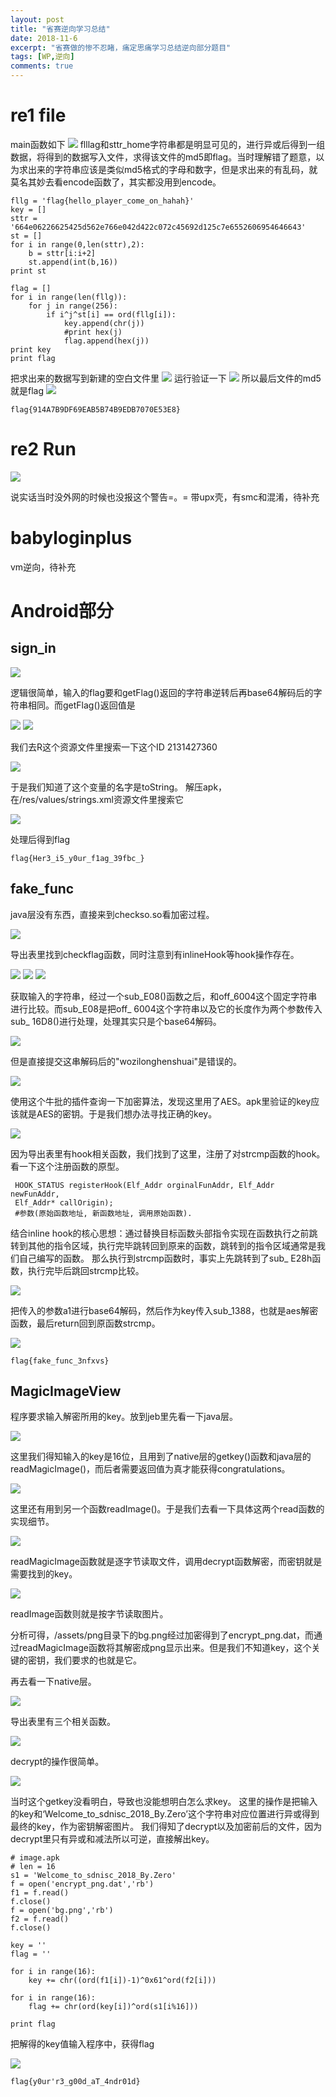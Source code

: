 ```yaml
---
layout: post
title: "省赛逆向学习总结"
date: 2018-11-6
excerpt: "省赛做的惨不忍睹，痛定思痛学习总结逆向部分题目"
tags: [WP,逆向]
comments: true
---
```


# re1 file
main函数如下
![](https://i.loli.net/2018/11/06/5be15a9ab7aa7.png)
flllag和sttr_home字符串都是明显可见的，进行异或后得到一组数据，将得到的数据写入文件，求得该文件的md5即flag。当时理解错了题意，以为求出来的字符串应该是类似md5格式的字母和数字，但是求出来的有乱码，就莫名其妙去看encode函数了，其实都没用到encode。

    fllg = 'flag{hello_player_come_on_hahah}'
    key = []
    sttr = '664e06226625425d562e766e042d422c072c45692d125c7e6552606954646643'
    st = []
    for i in range(0,len(sttr),2):
    	b = sttr[i:i+2]
    	st.append(int(b,16))
    print st
    
    flag = []
    for i in range(len(fllg)):
    	for j in range(256):
    		if i^j^st[i] == ord(fllg[i]):
    			key.append(chr(j))
    			#print hex(j)
    			flag.append(hex(j))
    print key
    print flag

把求出来的数据写到新建的空白文件里
![](https://i.loli.net/2018/11/06/5be15c33e85c5.png)
运行验证一下
![](https://i.loli.net/2018/11/06/5be15c593d8af.png)
所以最后文件的md5就是flag
![](https://i.loli.net/2018/11/06/5be15c6989adb.png)
    
    flag{914A7B9DF69EAB5B74B9EDB7070E53E8}


# re2 Run
![](https://i.loli.net/2018/11/06/5be15fb4221e3.png)

说实话当时没外网的时候也没报这个警告=。=
带upx壳，有smc和混淆，待补充

# babyloginplus
vm逆向，待补充


# Android部分
## sign_in

![](https://i.loli.net/2018/11/06/5be18e917efc5.png)

逻辑很简单，输入的flag要和getFlag()返回的字符串逆转后再base64解码后的字符串相同。而getFlag()返回值是

![](https://i.loli.net/2018/11/06/5be190a51e23d.png)
![](https://i.loli.net/2018/11/06/5be190de1ba70.png)

我们去R这个资源文件里搜索一下这个ID 2131427360

![](https://i.loli.net/2018/11/06/5be1915d33c71.png)

于是我们知道了这个变量的名字是toString。
解压apk，在/res/values/strings.xml资源文件里搜索它

![](https://i.loli.net/2018/11/06/5be191b0ae6c8.png)

处理后得到flag
    
    flag{Her3_i5_y0ur_f1ag_39fbc_}
    

## fake_func
java层没有东西，直接来到checkso.so看加密过程。

![](https://i.loli.net/2018/11/07/5be2eef2da8a1.png)

导出表里找到checkflag函数，同时注意到有inlineHook等hook操作存在。

![](https://i.loli.net/2018/11/07/5be2ef464536c.png)
![](https://i.loli.net/2018/11/07/5be2ef5b55351.png)
![](https://i.loli.net/2018/11/07/5be2efe00de5c.png)

获取输入的字符串，经过一个sub_E08()函数之后，和off_6004这个固定字符串进行比较。而sub_E08是把off_ 6004这个字符串以及它的长度作为两个参数传入sub_ 16D8()进行处理，处理其实只是个base64解码。

![](https://i.loli.net/2018/11/07/5be2f2765bbd1.png)

但是直接提交这串解码后的"wozilonghenshuai"是错误的。

![](https://i.loli.net/2018/11/07/5be2f29120256.png)

使用这个牛批的插件查询一下加密算法，发现这里用了AES。apk里验证的key应该就是AES的密钥。于是我们想办法寻找正确的key。

![](https://i.loli.net/2018/11/07/5be2f515851f8.png)

因为导出表里有hook相关函数，我们找到了这里，注册了对strcmp函数的hook。看一下这个注册函数的原型。

    
     HOOK_STATUS registerHook(Elf_Addr orginalFunAddr, Elf_Addr newFunAddr,
     Elf_Addr* callOrigin); 
     #参数(原始函数地址, 新函数地址, 调用原始函数).

结合inline hook的核心思想：通过替换目标函数头部指令实现在函数执行之前跳转到其他的指令区域，执行完毕跳转回到原来的函数，跳转到的指令区域通常是我们自己编写的函数。
那么执行到strcmp函数时，事实上先跳转到了sub_ E28h函数，执行完毕后跳回strcmp比较。

![](https://i.loli.net/2018/11/07/5be2f6c8c2754.png)

把传入的参数a1进行base64解码，然后作为key传入sub_1388，也就是aes解密函数，最后return回到原函数strcmp。

![](https://i.loli.net/2018/11/08/5be3f6314f20f.png)

    flag{fake_func_3nfxvs}


## MagicImageView
程序要求输入解密所用的key。放到jeb里先看一下java层。

![](https://i.loli.net/2018/11/08/5be437c5382de.png)

这里我们得知输入的key是16位，且用到了native层的getkey()函数和java层的readMagicImage()，而后者需要返回值为真才能获得congratulations。

![](https://i.loli.net/2018/11/08/5be438edc07bd.png)

这里还有用到另一个函数readImage()。于是我们去看一下具体这两个read函数的实现细节。

![](https://i.loli.net/2018/11/08/5be43a2301cf9.png)

readMagicImage函数就是逐字节读取文件，调用decrypt函数解密，而密钥就是需要找到的key。

![](https://i.loli.net/2018/11/08/5be43b277addb.png)

readImage函数则就是按字节读取图片。

分析可得，/assets/png目录下的bg.png经过加密得到了encrypt_png.dat，而通过readMagicImage函数将其解密成png显示出来。但是我们不知道key，这个关键的密钥，我们要求的也就是它。

再去看一下native层。

![](https://i.loli.net/2018/11/08/5be43c7544b40.png)

导出表里有三个相关函数。

![](https://i.loli.net/2018/11/08/5be43c88a1e3d.png)

decrypt的操作很简单。

![](https://i.loli.net/2018/11/08/5be43e7539e91.png)

当时这个getkey没看明白，导致也没能想明白怎么求key。
这里的操作是把输入的key和‘Welcome_to_sdnisc_2018_By.Zero’这个字符串对应位置进行异或得到最终的key，作为密钥解密图片。
我们得知了decrypt以及加密前后的文件，因为decrypt里只有异或和减法所以可逆，直接解出key。



    # image.apk
    # len = 16
    s1 = 'Welcome_to_sdnisc_2018_By.Zero'
    f = open('encrypt_png.dat','rb')
    f1 = f.read()
    f.close()
    f = open('bg.png','rb')
    f2 = f.read()
    f.close()
    
    key = ''
    flag = ''
    
    for i in range(16):
    	key += chr((ord(f1[i])-1)^0x61^ord(f2[i]))
    
    for i in range(16):
    	flag += chr(ord(key[i])^ord(s1[i%16]))
    
    print flag
    

把解得的key值输入程序中，获得flag

![](https://i.loli.net/2018/11/08/5be43536f2461.png)

    flag{y0ur'r3_g00d_aT_4ndr01d}


